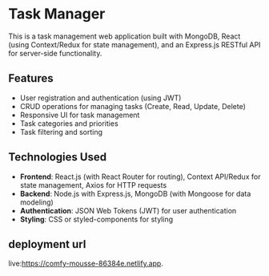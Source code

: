 # Task Manager

This is a task management web application built with MongoDB, React (using Context/Redux for state management), and an Express.js RESTful API for server-side functionality.

## Features

- User registration and authentication (using JWT)
- CRUD operations for managing tasks (Create, Read, Update, Delete)
- Responsive UI for task management
- Task categories and priorities
- Task filtering and sorting

## Technologies Used

- **Frontend**: React.js (with React Router for routing), Context API/Redux for state management, Axios for HTTP requests
- **Backend**: Node.js with Express.js, MongoDB (with Mongoose for data modeling)
- **Authentication**: JSON Web Tokens (JWT) for user authentication
- **Styling**: CSS or styled-components for styling



## deployment url

live:https://comfy-mousse-86384e.netlify.app.



